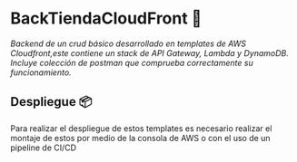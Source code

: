 # BackTiendaCloudFront 📐
_Backend de un crud básico desarrollado en templates de AWS Cloudfront,este contiene un stack de API Gateway, Lambda y DynamoDB. 
Incluye colección de postman que comprueba correctamente su funcionamiento._
## Despliegue 📦
Para realizar el despliegue de estos templates es necesario realizar el montaje de estos por medio de la consola de AWS o con el uso de un pipeline de CI/CD

